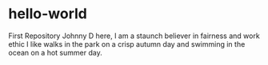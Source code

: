 # hello-world
First Repository
Johnny D here, I am a staunch believer in fairness and work ethic
I like walks in the park on a crisp autumn day and swimming in the ocean on a hot summer day. 
